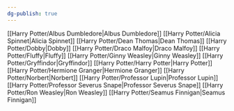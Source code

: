 ```yaml
---
dg-publish: true
---
```

[[Harry Potter/Albus Dumbledore\|Albus Dumbledore]]
[[Harry Potter/Alicia Spinnet\|Alicia Spinnet]]
[[Harry Potter/Dean Thomas\|Dean Thomas]]
[[Harry Potter/Dobby\|Dobby]]
[[Harry Potter/Draco Malfoy\|Draco Malfoy]]
[[Harry Potter/Fluffy\|Fluffy]]
[[Harry Potter/Ginny Weasley\|Ginny Weasley]]
[[Harry Potter/Gryffindor\|Gryffindor]]
[[Harry Potter/Harry Potter\|Harry Potter]]
[[Harry Potter/Hermione Granger\|Hermione Granger]]
[[Harry Potter/Norbert\|Norbert]]
[[Harry Potter/Professor Lupin\|Professor Lupin]]
[[Harry Potter/Professor Severus Snape\|Professor Severus Snape]]
[[Harry Potter/Ron Weasley\|Ron Weasley]]
[[Harry Potter/Seamus Finnigan\|Seamus Finnigan]]
